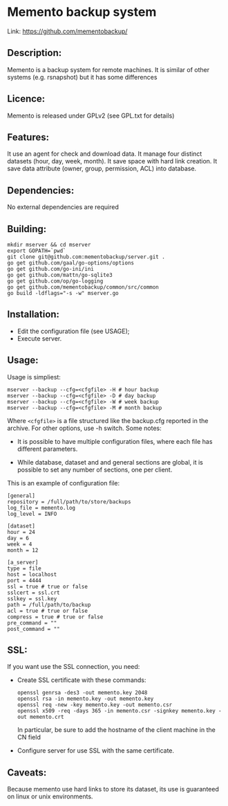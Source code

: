 # Memento backup system

Link: https://github.com/mementobackup/

## Description:

Memento is a backup system for remote machines. It is similar of other systems
(e.g. rsnapshot) but it has some differences

## Licence:

Memento is released under GPLv2 (see GPL.txt for details)

## Features:

It use an agent for check and download data.
It manage four distinct datasets (hour, day, week, month).
It save space with hard link creation.
It save data attribute (owner, group, permission, ACL) into database.

## Dependencies:

No external dependencies are required

## Building:
```
mkdir mserver && cd mserver
export GOPATH=`pwd`
git clone git@github.com:mementobackup/server.git .
go get github.com/gaal/go-options/options
go get github.com/go-ini/ini
go get github.com/mattn/go-sqlite3
go get github.com/op/go-logging
go get github.com/mementobackup/common/src/common
go build -ldflags="-s -w" mserver.go
```

## Installation:

 - Edit the configuration file (see USAGE);
 - Execute server.

## Usage:

Usage is simpliest:
```
mserver --backup --cfg=<cfgfile> -H # hour backup
mserver --backup --cfg=<cfgfile> -D # day backup
mserver --backup --cfg=<cfgfile> -W # week backup
mserver --backup --cfg=<cfgfile> -M # month backup
```

Where `<cfgfile>` is a file structured like the backup.cfg reported in the
archive. For other options, use -h switch. Some notes:

 - It is possible to have multiple configuration files, where each file has
   different parameters.
 
 - While database, dataset and and general sections are global, it is possible
   to set any number of sections, one per client.

This is an example of configuration file:
```
[general]
repository = /full/path/to/store/backups
log_file = memento.log
log_level = INFO

[dataset]
hour = 24
day = 6
week = 4
month = 12

[a_server]
type = file
host = localhost
port = 4444
ssl = true # true or false
sslcert = ssl.crt
sslkey = ssl.key
path = /full/path/to/backup
acl = true # true or false
compress = true # true or false
pre_command = ""
post_command = ""
```

## SSL:

If you want use the SSL connection, you need:

 - Create SSL certificate with these commands:
    ```
    openssl genrsa -des3 -out memento.key 2048
    openssl rsa -in memento.key -out memento.key
    openssl req -new -key memento.key -out memento.csr
    openssl x509 -req -days 365 -in memento.csr -signkey memento.key -out memento.crt
    ```
    
   In particular, be sure to add the hostname of the client machine in the CN field     
 - Configure server for use SSL with the same certificate.

## Caveats:

Because memento use hard links to store its dataset, its use is guaranteed on
linux or unix environments.

